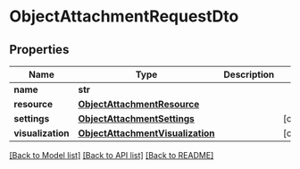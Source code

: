 # ObjectAttachmentRequestDto

## Properties
Name | Type | Description | Notes
------------ | ------------- | ------------- | -------------
**name** | **str** |  | 
**resource** | [**ObjectAttachmentResource**](ObjectAttachmentResource.md) |  | 
**settings** | [**ObjectAttachmentSettings**](ObjectAttachmentSettings.md) |  | [optional] 
**visualization** | [**ObjectAttachmentVisualization**](ObjectAttachmentVisualization.md) |  | [optional] 

[[Back to Model list]](../README.md#documentation-for-models) [[Back to API list]](../README.md#documentation-for-api-endpoints) [[Back to README]](../README.md)

